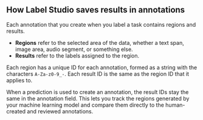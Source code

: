 ## How Label Studio saves results in annotations

Each annotation that you create when you label a task contains regions and results.

- **Regions** refer to the selected area of the data, whether a text span, image area, audio segment, or something else.
- **Results** refer to the labels assigned to the region. 

Each region has a unique ID for each annotation, formed as a string with the characters `A-Za-z0-9_-`. Each result ID is the same as the region ID that it applies to. 

When a prediction is used to create an annotation, the result IDs stay the same in the annotation field. This lets you track the regions generated by your machine learning model and compare them directly to the human-created and reviewed annotations. 